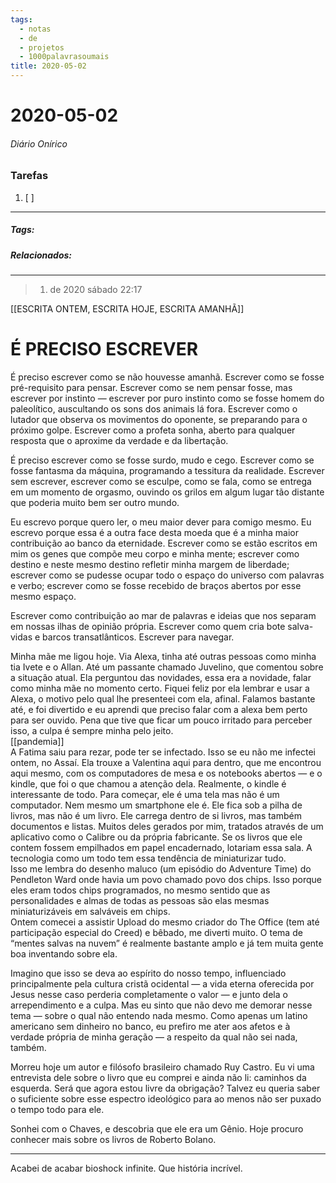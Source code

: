 ```yaml
---
tags:
  - notas
  - de
  - projetos
  - 1000palavrasoumais
title: 2020-05-02  
---
```


# 2020-05-02  

###### Diário Onírico

>

### Tarefas

1. [ ]  

---

##### Tags:

##### Relacionados: 

---

> 1. de 2020 sábado 22:17

  [[ESCRITA ONTEM, ESCRITA HOJE, ESCRITA AMANHÃ]]

# É PRECISO ESCREVER

É preciso escrever como se não houvesse amanhã. Escrever como se fosse pré-requisito para pensar. Escrever como se nem pensar fosse, mas escrever por instinto — escrever por puro instinto como se fosse homem do paleolítico, auscultando os sons dos animais lá fora. Escrever como o lutador que observa os movimentos do oponente, se preparando para o próximo golpe. Escrever como a profeta sonha, aberto para qualquer resposta que o aproxime da verdade e da libertação.

É preciso escrever como se fosse surdo, mudo e cego. Escrever como se fosse fantasma da máquina, programando a tessitura da realidade. Escrever sem escrever, escrever como se esculpe, como se fala, como se entrega em um momento de orgasmo, ouvindo os grilos em algum lugar tão distante que poderia muito bem ser outro mundo.

Eu escrevo porque quero ler, o meu maior dever para comigo mesmo. Eu escrevo porque essa é a outra face desta moeda que é a minha maior contribuição ao banco da eternidade. Escrever como se estão escritos em mim os genes que compõe meu corpo e minha mente; escrever como destino e neste mesmo destino refletir minha margem de liberdade; escrever como se pudesse ocupar todo o espaço do universo com palavras e verbo; escrever como se fosse recebido de braços abertos por esse mesmo espaço.

Escrever como contribuição ao mar de palavras e ideias que nos separam em nossas ilhas de opinião própria. Escrever como quem cria bote salva-vidas e barcos transatlânticos. Escrever para navegar.

Minha mãe me ligou hoje. Via Alexa, tinha até outras pessoas como minha tia Ivete e o Allan. Até um passante chamado Juvelino, que comentou sobre a situação atual. Ela perguntou das novidades, essa era a novidade, falar como minha mãe no momento certo. Fiquei feliz por ela lembrar e usar a Alexa, o motivo pelo qual lhe presenteei com ela, afinal. Falamos bastante até, e foi divertido e eu aprendi que preciso falar com a alexa bem perto para ser ouvido. Pena que tive que ficar um pouco irritado para perceber isso, a culpa é sempre minha pelo jeito.  
[[pandemia]]  
A Fatima saiu para rezar, pode ter se infectado. Isso se eu não me infectei ontem, no Assaí. Ela trouxe a Valentina aqui para dentro, que me encontrou aqui mesmo, com os computadores de mesa e os notebooks abertos — e o kindle, que foi o que chamou a atenção dela. Realmente, o kindle é interessante de todo. Para começar, ele é uma tela mas não é um computador. Nem mesmo um smartphone ele é. Ele fica sob a pilha de livros, mas não é um livro. Ele carrega dentro de si livros, mas também documentos e listas. Muitos deles gerados por mim, tratados através de um aplicativo como o Calibre ou da própria fabricante. Se os livros que ele contem fossem empilhados em papel encadernado, lotariam essa sala. A tecnologia como um todo tem essa tendência de miniaturizar tudo.  
Isso me lembra do desenho maluco (um episódio do Adventure Time) do Pendleton Ward onde havia um povo chamado povo dos chips. Isso porque eles eram todos chips programados, no mesmo sentido que as personalidades e almas de todas as pessoas são elas mesmas miniaturizáveis em salváveis em chips.  
Ontem comecei a assistir Upload do mesmo criador do The Office (tem até participação especial do Creed) e bêbado, me diverti muito. O tema de “mentes salvas na nuvem” é realmente bastante amplo e já tem muita gente boa inventando sobre ela.

Imagino que isso se deva ao espírito do nosso tempo, influenciado principalmente pela cultura cristã ocidental — a vida eterna oferecida por Jesus nesse caso perderia completamente o valor — e junto dela o arrependimento e a culpa. Mas eu sinto que não devo me demorar nesse tema — sobre o qual não entendo nada mesmo. Como apenas um latino americano sem dinheiro no banco, eu prefiro me ater aos afetos e à verdade própria de minha geração — a respeito da qual não sei nada, também.

Morreu hoje um autor e filósofo brasileiro chamado Ruy Castro. Eu vi uma entrevista dele sobre o livro que eu comprei e ainda não li: caminhos da esquerda. Será que agora estou livre da obrigação? Talvez eu queria saber o suficiente sobre esse espectro ideológico para ao menos não ser puxado o tempo todo para ele.

Sonhei com o Chaves, e descobria que ele era um Gênio. Hoje procuro conhecer mais sobre os livros de Roberto Bolano.

---

Acabei de acabar bioshock infinite. Que história incrível.
